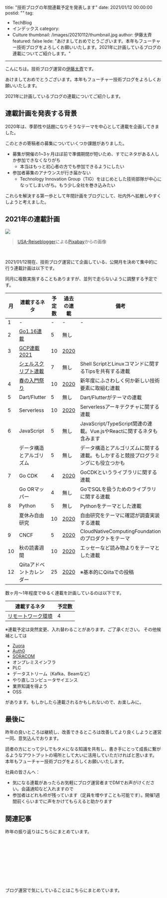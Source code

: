 title: "技術ブログの年間連載予定を発表します"
date: 2021/01/12 00:00:00
postid: ""
tag:
  - TechBlog
  - インデックス
category:
  - Culture
thumbnail: /images/20210112/thumbnail.jpg
author: 伊藤太斉
featured: false
lede: "あけましておめでとうございます。本年もフューチャー技術ブログをよろしくお願いいたします。2021年に計画しているブログの連載についてご紹介します。"
---

こんにちは。技術ブログ運営の[伊藤太斉](https://twitter.com/kaedemalu)です。

あけましておめでとうございます。本年もフューチャー技術ブログをよろしくお願いいたします。

2021年に計画しているブログの連載についてご紹介します。

## 連載計画を発表する背景

2020年は、季節性や話題になりそうなテーマを中心として連載を企画してきました。

このときの寄稿者の募集についていくつか課題がありました。

* 募集が開催の1~3ヶ月ほぼ前で準備期間が短いため、すでにネタがある人しか参加できなくなりがち
    * 本当はもっと初心者の方でも参加できるようにしたい
* 参加者募集のアナウンスが行き届かない
    * Technology Innovation Group（TIG）をはじめとした技術部隊が中心になってしまいがち。もう少し全社を巻き込みたい

これらを解決する第一歩として年間計画をブログにして、社内外へ拡散しやすくしようと考えました。


## 2021年の連載計画

![](/images/20210112/new-year-resolution-5859760_1280.jpg)

> <a href="https://pixabay.com/ja/users/usa-reiseblogger-328188/?utm_source=link-attribution&amp;utm_medium=referral&amp;utm_campaign=image&amp;utm_content=5859760">USA-Reiseblogger</a>による<a href="https://pixabay.com/ja/?utm_source=link-attribution&amp;utm_medium=referral&amp;utm_campaign=image&amp;utm_content=5859760">Pixabay</a>からの画像

<br>

2021/01/12現在、技術ブログ運営にて企画している、公開月を決めて集中的に行う連載計画は以下です。

同月に複数実施することもありますが、並列で走らないように調整する予定です。


| 月 | 連載するネタ                           | 予定数 | 過去の連載 | 備考 |
| ---| ------------------------------------ | ----- | ------------------ | ---|
| 1  | -                                   | -     | -                  | - |
| 2  | [Go1.16連載](/articles/20210207/)   | 5     | 無し            |  |
| 3  | [GCP連載2021](/articles/20210307/)   | 10    | [2020](/tags/GCP%E9%80%A3%E8%BC%89/) |  |
|    | [シェルスクリプト連載](/articles/20210321/)  | 7   | 無し | Shell ScriptとLinuxコマンドに関するTipsを共有する連載|
| 4  | [春の入門祭り](/articles/20210414a/) | 10     | [2020](/articles/20200529/) | 新年度にふさわしく何か新しい技術要素に取組む連載 |
| 5  | Dart/Flutter                        | 5     | 無し           | Dart/Flutterがテーマの連載 |
| 5  | Serverless                         | 10     | [2020](/tags/Serverless%E9%80%A3%E8%BC%89/) | Serverlessアーキテクチャに関する連載 |
| 6  | JavaScript                          | 5      | 無し | JavaScript/TypeScript関連の連載。Vue.jsやReactに関するネタも含みます |
|    | データ構造とアルゴリズム           | 5 | 無し | データ構造とアルゴリズムに関する連載。もしかすると競技プログラミングにも役立つかも |
| 7  | Go CDK                            | 4     | [2020](/articles/20191111/) | GoCDKというライブラリに関する連載 |
|    | Go ORマッパー                     | 4     | 無し | GoでSQLを扱うためのライブラリに関する連載 |
| 8  | Python                            | 5      | 無し | Pythonをテーマとした連載 |
|    | 夏休み自由研究                     | 10    | [2020](/articles/20200726/) | 自由研究をテーマに確認が調査実装する連載 |
| 9  | CNCF                               | 5    | [2020](/articles/20200928/) | CloudNativeComputingFoundationのプロダクトをテーマ |
| 10 | 秋の読書週間                      | 10    | [2020](/articles/20201026/) | エッセーなど読み物よりをテーマとした連載 |
| 12 | Qiitaアドベントカレンダー           | 25 | [2020](https://qiita.com/advent-calendar/2020/future) | ※基本的にQiitaでの投稿 |


数ヶ月～1年程度でゆるく連載を計画しているのは以下です。

| 連載するネタ       | 予定数 |
| ----------------- | ----- |
| [リモートワーク環境](/articles/20210118/) | 4     |


※連載予定は突然変更、入れ替わることがあります。ご了承ください。
その他候補としては

- [Zuora](/tags/Zuora/)
- [Auth0](/tags/Auth0/)
- [SORACOM](/tags/SORACOM/)
- オンプレミスインフラ
- PLC
- データストリーム（Kafka、Beamなど）
- やり直しコンピュータサイエンス
- 業界知識を得よう
- OSS

があります。もしかしたら連載されるかもしれないので、お楽しみに。


## 最後に

昨年の良いところは継続し、改善できるところは改善してより良くしようと運営一同、意気込んでおります。

読者の方にとって少しでもタメになる知識を共有し、書き手にとって成長に繋がるようなアウトプットの場所として大いに活用していただければと思います。
本年もフューチャー技術ブログをよろしくお願いいたします。


社員の皆さんへ：

* 気になる連載があったらお気軽にブログ運営者までDMでお声がけください。会議通知など入れますので
* 参加者はどれも枠が残っています（定員を増やすことも可能です）。開催1週間前くらいまでに声をかけてもらえると助かります

## 関連記事

昨年の振り返りはこちらにまとめています。

<div class="iframely-embed"><div class="iframely-responsive" style="height: 140px; padding-bottom: 0;"><a href="https://future-architect.github.io/articles/20201127/index.html" data-iframely-url="//cdn.iframe.ly/mp0v8g9?iframe=card-small"></a></div></div><script async src="//cdn.iframe.ly/embed.js" charset="utf-8"></script>


ブログ運営で気にしていることはこちらにまとめています。

<div class="iframely-embed"><div class="iframely-responsive" style="height: 140px; padding-bottom: 0;"><a href="https://future-architect.github.io/articles/20200530/index.html" data-iframely-url="//cdn.iframe.ly/NZFPJjo?iframe=card-small"></a></div></div><script async src="//cdn.iframe.ly/embed.js" charset="utf-8"></script>
